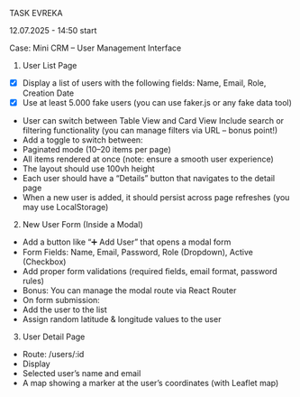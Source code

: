 TASK EVREKA

12.07.2025 - 14:50 start

Case: Mini CRM – User Management Interface

1. User List Page

- [x] Display a list of users with the following fields: Name, Email, Role, Creation Date
- [x] Use at least 5.000 fake users (you can use faker.js or any fake data tool)
- User can switch between Table View and Card View
  Include search or filtering functionality (you can manage filters via URL – bonus point!)
- Add a toggle to switch between:
- Paginated mode (10–20 items per page)
- All items rendered at once (note: ensure a smooth user experience)
- The layout should use 100vh height
- Each user should have a “Details” button that navigates to the detail page
- When a new user is added, it should persist across page refreshes (you may use
  LocalStorage)

2. New User Form (Inside a Modal)

- Add a button like “➕ Add User” that opens a modal form
- Form Fields: Name, Email, Password, Role (Dropdown), Active (Checkbox)
- Add proper form validations (required fields, email format, password rules)
- Bonus: You can manage the modal route via React Router
- On form submission:
- Add the user to the list
- Assign random latitude & longitude values to the user

3. User Detail Page

- Route: /users/:id
- Display
- Selected user’s name and email
- A map showing a marker at the user’s coordinates (with Leaflet map)
